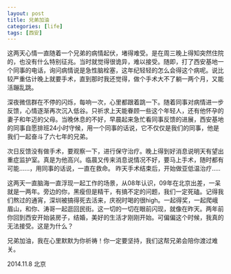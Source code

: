 ```yaml
---
layout: post
title: 兄弟加油
categories: [life]
tags: [西安]
---
```


这两天心情一直随着一个兄弟的病情起伏，堵得难受。是在周三晚上得知突然住院的，也没有什么特别征兆。当时就觉得很诡异，难以接受。随即，打了西安基地一个同事的电话，询问病情说是急性脑栓塞，这年纪轻轻的怎么会得这个病呢。说比较严重估计晚上就要手术，直到那时我还觉得，做个手术大不了躺一两个月，又能活蹦乱跳。

深夜微信群在不停的闪烁，每响一次，心里都跟着跳一下。随着同事对病情进一步反馈，心情逐渐再次沉入低谷。只祈求上天能眷顾一些这个年轻人，还有他怀孕的妻子和年迈的父母。当晚休息的不好，早晨起来急忙看同事反馈的进展，西安基地的同事自愿排班24小时守候，用一个同事的话说，它不仅仅是我们的同事，他是我们一起奋斗了六七年的兄弟。

次日反馈没有做手术，要观察一下，进行保守治疗。晚上得到好消息说明天有望出重症监护室。真是为他高兴。临晨又传来消息说情况不好，要马上手术，随时都有可能......，用同事的话说，一直在救命。 昨天手术结束后，开始做亚低温治疗.....

这两天一直脑海一直浮现一起工作的场景，从08年认识，09年在北京出差，一呆就是一两年。旁边的你，黑瘦但是精干，有搞不定的问题，我们一定死磕。记得我们熬过的通宵，深圳被搞得死去活来，庆祝时喝的很high。一起得奖，一起爬峨眉山，和你、涛哥一起逛回民街。这一切的一切在眼前闪现，就像在昨天。两年前你回到西安开始装房子，结婚，美好的生活才刚刚开始。可偏偏这个时候，我真的无法接受。这是为什么？

兄弟加油，我在心里默默为你祈祷！你一定要坚持，我们这帮兄弟会陪你渡过难关。

2014.11.8 北京


